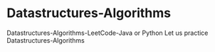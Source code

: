 # Datastructures-Algorithms
Datastructures-Algorithms-LeetCode-Java or Python
Let us practice Datastructures-Algorithms
